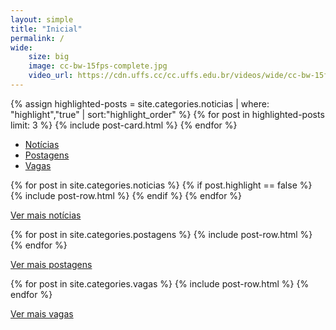 ```yaml
---
layout: simple
title: "Inicial"
permalink: /
wide:
    size: big
    image: cc-bw-15fps-complete.jpg
    video_url: https://cdn.uffs.cc/cc.uffs.edu.br/videos/wide/cc-bw-15fps-complete.mp4
---
```


<section>
  <div class="container breath-top">
    <div class="row justify-content-center">
      <div class="col-12 text-left">
      </div>
    </div>
    <div class="row justify-content-center">
      <div class="col-12">
        <div class="card-deck">
          {% assign highlighted-posts = site.categories.noticias | where: "highlight","true" | sort:"highlight_order" %}
          {% for post in highlighted-posts limit: 3 %}
            {% include post-card.html %}
          {% endfor %}
        </div>
      </div>
    </div>
  </div>
</section>

<section class="mt-5">
  <div class="container breath-top">
    <div class="row">
      <div class="col-12">
        <ul class="nav nav-tabs" id="sectionsTab" role="tablist">
            <li class="nav-item">
                <a class="nav-link active" id="noticias-tab" data-toggle="tab" href="#noticias" role="tab" aria-controls="noticias" aria-selected="true">Notícias</a>
            </li>
            <li class="nav-item">
                <a class="nav-link" id="postagens-tab" data-toggle="tab" href="#postagens" role="tab" aria-controls="postagens" aria-selected="false">Postagens</a>
            </li>
            <li class="nav-item">
                <a class="nav-link" id="vagas-tab" data-toggle="tab" href="#vagas" role="tab" aria-controls="vagas" aria-selected="false">Vagas <!--<span class="badge badge-pill badge-primary">2</span>--></a>
            </li>
        </ul>
      </div>
    </div>
    <div class="row">
      <div class="col-12 text-left">
        <div class="tab-content" id="sectionsTabContent">
            <!-- noticias -->
            <div class="tab-pane fade show active" id="noticias" role="tabpanel" aria-labelledby="noticias-tab">
                {% for post in site.categories.noticias %}
                    {% if post.highlight == false %}
                        {% include post-row.html %}
                    {% endif %}
                {% endfor %}
                <p class="text-center"><a href="/noticias" class="btn btn-sm btn-outline-secondary">Ver mais notícias</a></p>
            </div>
            <!-- postagens -->
            <div class="tab-pane fade" id="postagens" role="tabpanel" aria-labelledby="postagens-tab">
                {% for post in site.categories.postagens %}
                    {% include post-row.html %}
                {% endfor %}
                <p class="text-center"><a href="/postagens" class="btn btn-sm btn-outline-secondary">Ver mais postagens</a></p>
            </div>
            <!-- vagas -->
            <div class="tab-pane fade" id="vagas" role="tabpanel" aria-labelledby="vagas-tab">
                {% for post in site.categories.vagas %}
                    {% include post-row.html %}
                {% endfor %}
                <p class="text-center"><a href="/vagas" class="btn btn-sm btn-outline-secondary">Ver mais vagas</a></p>
            </div>
        </div>
      </div>
    </div>
  </div>
</section>
